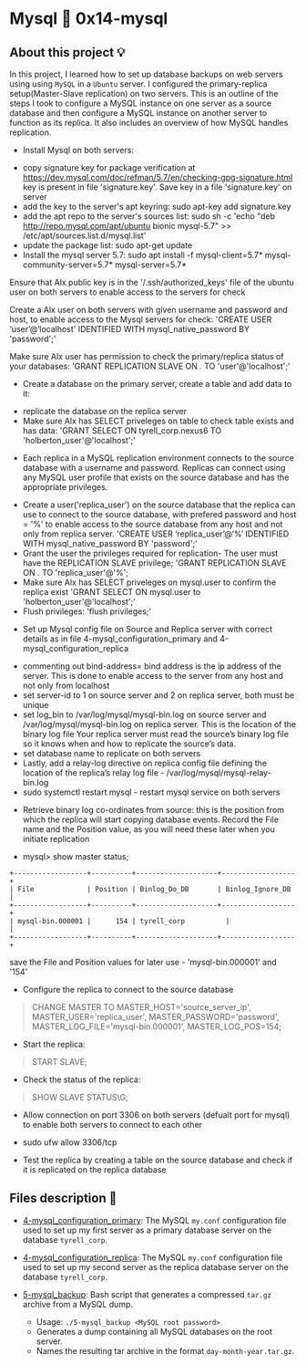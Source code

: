 # Mysql :page_with_curl: 0x14-mysql

## About this project :bulb:

In this project, I learned how to set up database backups on web servers using
using `MySQL` in a `Ubuntu` server. I configured the primary-replica setup(Master-Slave replication) on two servers.
This is an outline of the steps I took to configure a MySQL instance on one server as a source database and then configure a 
MySQL instance on another server to function as its replica. It also includes an overview of how MySQL handles replication.

* Install Mysql on both servers:
- copy signature key for package verification at https://dev.mysql.com/doc/refman/5.7/en/checking-gpg-signature.html
key is present in file 'signature.key'. Save key in a file 'signature.key' on server
- add the key to the server's apt keyring:
sudo apt-key add signature.key
- add the apt repo to the server's sources list:
sudo sh -c 'echo "deb http://repo.mysql.com/apt/ubuntu bionic mysql-5.7" >> /etc/apt/sources.list.d/mysql.list'
- update the package list:
sudo apt-get update
- Install the mysql server 5.7:
sudo apt install -f mysql-client=5.7* mysql-community-server=5.7* mysql-server=5.7*

Ensure that Alx public key is in the '/.ssh/authorized_keys' file of the ubuntu user on both servers to enable access to the servers for check

Create a Alx user on both servers with given username and password and host, to enable access to the Mysql servers for check:
'CREATE USER ‘user’@‘localhost' IDENTIFIED WITH mysql_native_password BY 'password';'

Make sure Alx user has permission to check the primary/replica status of your databases:
'GRANT REPLICATION SLAVE ON *.* TO 'user'@'localhost';'

* Create a database on the primary server, create a table and add data to it:
- replicate the database on the replica server
- Make sure Alx has SELECT priveleges on table to check table exists and has data:
'GRANT SELECT ON tyrell_corp.nexus6 TO 'holberton_user'@'localhost';'

* Each replica in a MySQL replication environment connects to the source database with a username and password. 
Replicas can connect using any MySQL user profile that exists on the source database and has the appropriate privileges.
- Create a user('replica_user') on the source database that the replica can use to connect to the source database, with prefered password and
host = '%' to enable access to the source database from any host and not only from replica server.
'CREATE USER ‘replica_user’@‘%’ IDENTIFIED WITH mysql_native_password BY 'password';'
- Grant the user the privileges required for replication- The user must have the REPLICATION SLAVE privilege;
'GRANT REPLICATION SLAVE ON *.* TO 'replica_user'@'%';
- Make sure Alx has SELECT priveleges on mysql.user to confirm the replica exist
'GRANT SELECT ON mysql.user to 'holberton_user'@'localhost';'
- Flush privileges:
'flush privileges;'

* Set up Mysql config file on Source and Replica server with correct details as in file 4-mysql_configuration_primary and 4-mysql_configuration_replica
- commenting out bind-address= bind address is the ip address of the server. This is done to enable access to the server from any host and not only from localhost
- set server-id to 1 on source server and 2 on replica server, both must be unique
- set log_bin to /var/log/mysql/mysql-bin.log on source server and /var/log/mysql/mysql-bin.log on replica server. This is the location of the binary log file
Your replica server must read the source’s binary log file so it knows when and how to replicate the source’s data.
- set database name to replicate on both servers
- Lastly, add a relay-log directive on replica config file defining the location of the replica’s relay log file - /var/log/mysql/mysql-relay-bin.log
- sudo systemctl restart mysql - restart mysql service on both servers

* Retrieve binary log co-ordinates from source: this is the position from which the replica will start copying database events. Record the File name and the Position value, as you will need these later when you initiate replication
- mysql> show master status;
```
+------------------+----------+--------------------+------------------+
| File             | Position | Binlog_Do_DB       | Binlog_Ignore_DB |
+------------------+----------+--------------------+------------------+
| mysql-bin.000001 |      154 | tyrell_corp          |                |
+------------------+----------+--------------------+------------------+
```
save the File and Position values for later use - 'mysql-bin.000001' and '154'

* Configure the replica to connect to the source database
>CHANGE MASTER TO
  >MASTER_HOST='source_server_ip',
  >MASTER_USER='replica_user',
  >MASTER_PASSWORD='password',
  >MASTER_LOG_FILE='mysql-bin.000001',
  >MASTER_LOG_POS=154;

- Start the replica:
>START SLAVE;
- Check the status of the replica:
>SHOW SLAVE STATUS\G;

* Allow connection on port 3306 on both servers (defualt port for mysql) to enable both servers to connect to each other
- sudo ufw allow 3306/tcp

* Test the replica by creating a table on the source database and check if it is replicated on the replica database

## Files description :file_folder:

* [4-mysql_configuration_primary](./4-mysql_configuration_primary): The MySQL
`my.conf` configuration file used to set up my first server as a primary database
server on the database `tyrell_corp`.

* [4-mysql_configuration_replica](./4-mysql_configuration_replica): The MySQL
`my.conf` configuration file used to set up my second server as the replica
database server on the database `tyrell_corp`.

* [5-mysql_backup](./5-mysql_backup): Bash script that generates a compressed
`tar.gz` archive from a MySQL dump.
  * Usage: `./5-mysql_backup <MySQL root password>`
  * Generates a dump containing all MySQL databases on the root server.
  * Names the resulting tar archive in the format `day-month-year.tar.gz`.